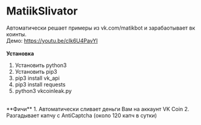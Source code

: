 # MatiikSlivator
Автоматически решает примеры из vk.com/matikbot и зарабаотывает вк коинты.<br/>
Демо: https://youtu.be/cIk6U4PavYI<br/><br/>
**Установка**
1. Установить python3
2. Установить pip3
3. pip3 install vk_api
4. pip3 install requests
5. python3 vkcoinleak.py
<br/>
**Фичи**
1. Автоматически сливает деньги Вам на аккаунт VK Coin
2. Разгадывает капчу с AntiCaptcha (около 120 капч в сутки)
